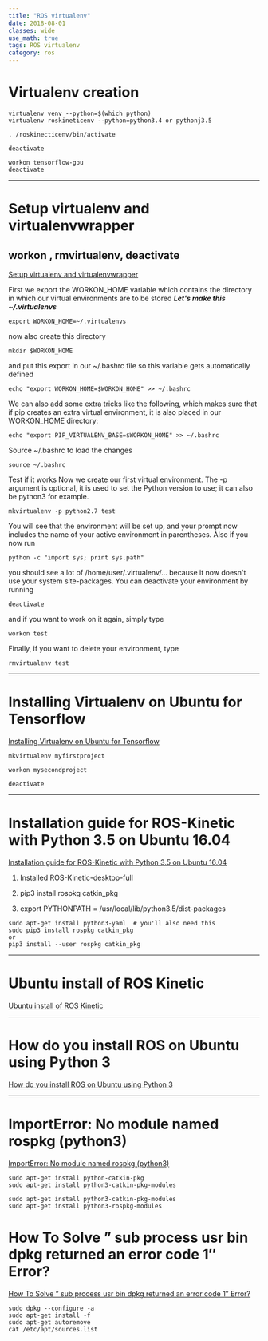 ```yaml
---
title: "ROS virtualenv"
date: 2018-08-01
classes: wide
use_math: true
tags: ROS virtualenv 
category: ros
---
```


# Virtualenv creation
```shell
virtualenv venv --python=$(which python)
virtualenv roskineticenv --python=python3.4 or pythonj3.5

. /roskinecticenv/bin/activate

deactivate
```

```
workon tensorflow-gpu
deactivate
```

- - - 

# Setup virtualenv and virtualenvwrapper
## workon , rmvirtualenv, deactivate

[Setup virtualenv and virtualenvwrapper](https://askubuntu.com/questions/244641/how-to-set-up-and-use-a-virtual-python-environment-in-ubuntu)

First we export the WORKON_HOME variable which contains the directory in which our virtual environments are to be stored
***Let's make this ~/.virtualenvs***


```
export WORKON_HOME=~/.virtualenvs
```

now also create this directory

```
mkdir $WORKON_HOME
```
and put this export in our ~/.bashrc file so this variable gets automatically defined
```
echo "export WORKON_HOME=$WORKON_HOME" >> ~/.bashrc
```
We can also add some extra tricks like the following, which makes sure that if pip creates an extra virtual environment, it is also placed in our WORKON_HOME directory:
```
echo "export PIP_VIRTUALENV_BASE=$WORKON_HOME" >> ~/.bashrc 
```
Source ~/.bashrc to load the changes
```
source ~/.bashrc
```
Test if it works
Now we create our first virtual environment. The -p argument is optional, it is used to set the Python version to use; it can also be python3 for example.
```
mkvirtualenv -p python2.7 test
```
You will see that the environment will be set up, and your prompt now includes the name of your active environment in parentheses. Also if you now run
```
python -c "import sys; print sys.path"
```
you should see a lot of /home/user/.virtualenv/... because it now doesn't use your system site-packages.
You can deactivate your environment by running
```
deactivate
```
and if you want to work on it again, simply type
```
workon test
```
Finally, if you want to delete your environment, type
```
rmvirtualenv test
```
- - - 

# Installing Virtualenv on Ubuntu for Tensorflow
[Installing Virtualenv on Ubuntu for Tensorflow](http://www.pradeepadiga.me/blog/2017/03/24/installing-virtualenv-on-ubuntu-for-tensorflow/)

```
mkvirtualenv myfirstproject

workon mysecondproject

deactivate
```

- - -

# Installation guide for ROS-Kinetic with Python 3.5 on Ubuntu 16.04
[Installation guide for ROS-Kinetic with Python 3.5 on Ubuntu 16.04](https://stackoverflow.com/questions/49758578/installation-guide-for-ros-kinetic-with-python-3-5-on-ubuntu-16-04)

1) Installed ROS-Kinetic-desktop-full

2) pip3 install rospkg catkin_pkg

3) export PYTHONPATH = /usr/local/lib/python3.5/dist-packages
```
sudo apt-get install python3-yaml  # you'll also need this
sudo pip3 install rospkg catkin_pkg
or
pip3 install --user rospkg catkin_pkg
```

- - -

# Ubuntu install of ROS Kinetic
[Ubuntu install of ROS Kinetic](http://wiki.ros.org/kinetic/Installation/Ubuntu)

- - -

# How do you install ROS on Ubuntu using Python 3
[How do you install ROS on Ubuntu using Python 3](https://www.reddit.com/r/robotics/comments/3d48au/how_do_you_install_ros_on_ubuntu_using_python_3/)

- - - 

# ImportError: No module named rospkg (python3) 
[ImportError: No module named rospkg (python3) ](https://answers.ros.org/question/245967/importerror-no-module-named-rospkg-python3-solved/)

```
sudo apt-get install python-catkin-pkg
sudo apt-get install python3-catkin-pkg-modules

sudo apt-get install python3-catkin-pkg-modules
sudo apt-get install python3-rospkg-modules
```

# How To Solve ” sub process usr bin dpkg returned an error code 1″ Error?
[How To Solve ” sub process usr bin dpkg returned an error code 1″ Error?](https://www.poftut.com/solve-sub-process-usr-bin-dpkg-returned-error-code-1-error/)

```
sudo dpkg --configure -a
sudo apt-get install -f
sudo apt-get autoremove
cat /etc/apt/sources.list
```